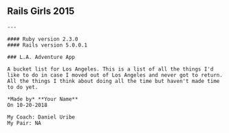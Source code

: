 ## Rails Girls 2015 
    
    ---
    
    #### Ruby version 2.3.0
    #### Rails version 5.0.0.1

    ### L.A. Adventure App
    
    A bucket list for Los Angeles. This is a list of all the things I'd like to do in case I moved out of Los Angeles and never got to return. All the things I think about doing all the time but haven't made time to do yet.
    
    *Made by* **Your Name**  
    On 10-20-2018  
    
    My Coach: Daniel Uribe  
    My Pair: NA